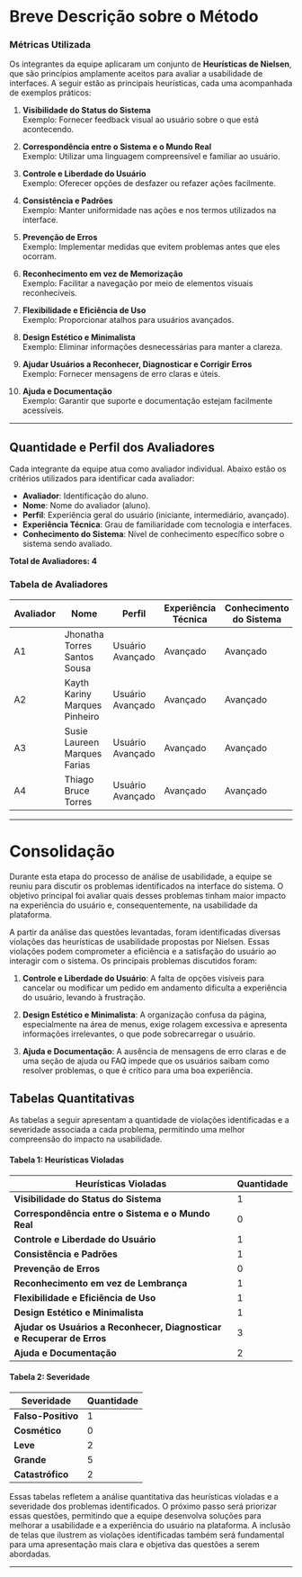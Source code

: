 # Breve Descrição sobre o Método

### Métricas Utilizada

Os integrantes da equipe aplicaram um conjunto de **Heurísticas de Nielsen**, que são princípios amplamente aceitos para avaliar a usabilidade de interfaces. A seguir estão as principais heurísticas, cada uma acompanhada de exemplos práticos:

1. **Visibilidade do Status do Sistema**  
   Exemplo: Fornecer feedback visual ao usuário sobre o que está acontecendo.

2. **Correspondência entre o Sistema e o Mundo Real**  
   Exemplo: Utilizar uma linguagem compreensível e familiar ao usuário.

3. **Controle e Liberdade do Usuário**  
   Exemplo: Oferecer opções de desfazer ou refazer ações facilmente.

4. **Consistência e Padrões**  
   Exemplo: Manter uniformidade nas ações e nos termos utilizados na interface.

5. **Prevenção de Erros**  
   Exemplo: Implementar medidas que evitem problemas antes que eles ocorram.

6. **Reconhecimento em vez de Memorização**  
   Exemplo: Facilitar a navegação por meio de elementos visuais reconhecíveis.

7. **Flexibilidade e Eficiência de Uso**  
   Exemplo: Proporcionar atalhos para usuários avançados.

8. **Design Estético e Minimalista**  
   Exemplo: Eliminar informações desnecessárias para manter a clareza.

9. **Ajudar Usuários a Reconhecer, Diagnosticar e Corrigir Erros**  
   Exemplo: Fornecer mensagens de erro claras e úteis.

10. **Ajuda e Documentação**  
    Exemplo: Garantir que suporte e documentação estejam facilmente acessíveis.

---

## Quantidade e Perfil dos Avaliadores

Cada integrante da equipe atua como avaliador individual. Abaixo estão os critérios utilizados para identificar cada avaliador:

- **Avaliador**: Identificação do aluno.
- **Nome**: Nome do avaliador (aluno).
- **Perfil**: Experiência geral do usuário (iniciante, intermediário, avançado).
- **Experiência Técnica**: Grau de familiaridade com tecnologia e interfaces.
- **Conhecimento do Sistema**: Nível de conhecimento específico sobre o sistema sendo avaliado.

**Total de Avaliadores: 4**

### Tabela de Avaliadores

| Avaliador |               Nome                |        Perfil        |       Experiência Técnica       |        Conhecimento do Sistema       | 
|-----------|----------------------------------|---------------------|--------------------------------|-------------------------------------|
|     A1    | Jhonatha Torres Santos Sousa     | Usuário Avançado    | Avançado                       | Avançado                           |
|     A2    | Kayth Kariny Marques Pinheiro    | Usuário Avançado    | Avançado                       | Avançado                           |
|     A3    | Susie Laureen Marques Farias     | Usuário Avançado    | Avançado                       | Avançado                           |
|     A4    | Thiago Bruce Torres              | Usuário Avançado    | Avançado                       | Avançado                           |

---

# Consolidação

Durante esta etapa do processo de análise de usabilidade, a equipe se reuniu para discutir os problemas identificados na interface do sistema. O objetivo principal foi avaliar quais desses problemas tinham maior impacto na experiência do usuário e, consequentemente, na usabilidade da plataforma.

A partir da análise das questões levantadas, foram identificadas diversas violações das heurísticas de usabilidade propostas por Nielsen. Essas violações podem comprometer a eficiência e a satisfação do usuário ao interagir com o sistema. Os principais problemas discutidos foram:

1. **Controle e Liberdade do Usuário**: A falta de opções visíveis para cancelar ou modificar um pedido em andamento dificulta a experiência do usuário, levando à frustração.
  
2. **Design Estético e Minimalista**: A organização confusa da página, especialmente na área de menus, exige rolagem excessiva e apresenta informações irrelevantes, o que pode sobrecarregar o usuário.

3. **Ajuda e Documentação**: A ausência de mensagens de erro claras e de uma seção de ajuda ou FAQ impede que os usuários saibam como resolver problemas, o que é crítico para uma boa experiência.

## Tabelas Quantitativas

As tabelas a seguir apresentam a quantidade de violações identificadas e a severidade associada a cada problema, permitindo uma melhor compreensão do impacto na usabilidade.

#### Tabela 1: Heurísticas Violadas

| Heurísticas Violadas                                           | Quantidade |
|---------------------------------------------------------------|------------|
| **Visibilidade do Status do Sistema**                          | 1          |
| **Correspondência entre o Sistema e o Mundo Real**            | 0          |
| **Controle e Liberdade do Usuário**                            | 1          |
| **Consistência e Padrões**                                    | 1          |
| **Prevenção de Erros**                                        | 0          |
| **Reconhecimento em vez de Lembrança**                        | 1          |
| **Flexibilidade e Eficiência de Uso**                          | 1          |
| **Design Estético e Minimalista**                              | 1          |
| **Ajudar os Usuários a Reconhecer, Diagnosticar e Recuperar de Erros** | 3          |
| **Ajuda e Documentação**                                      | 2          |

#### Tabela 2: Severidade

| Severidade        | Quantidade |
|-------------------|------------|
| **Falso-Positivo** | 1          |
| **Cosmético**      | 0          |
| **Leve**           | 2          |
| **Grande**         | 5          |
| **Catastrófico**   | 2          |

Essas tabelas refletem a análise quantitativa das heurísticas violadas e a severidade dos problemas identificados. O próximo passo será priorizar essas questões, permitindo que a equipe desenvolva soluções para melhorar a usabilidade e a experiência do usuário na plataforma. A inclusão de telas que ilustrem as violações identificadas também será fundamental para uma apresentação mais clara e objetiva das questões a serem abordadas.

----
